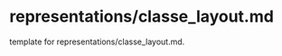 # representations/classe_layout.md 
 
<span class="fixme template"> template for representations/classe_layout.md.</span>

